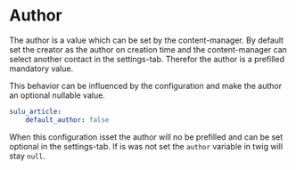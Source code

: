# Author

The author is a value which can be set by the content-manager. By default set the creator as the author on creation time
and the content-manager can select another contact in the settings-tab. Therefor the author is a prefilled mandatory
value.

This behavior can be influenced by the configuration and make the author an optional nullable value.
 
```yaml
sulu_article:
    default_author: false
```

When this configuration isset the author will no be prefilled and can be set optional in the settings-tab. If is was not
set the `author` variable in twig will stay `null`.
